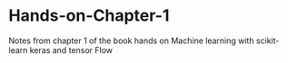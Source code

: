 # Hands-on-Chapter-1
Notes from chapter 1 of the book hands on Machine learning with scikit-learn keras and tensor Flow 
